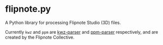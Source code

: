 # flipnote.py
A Python library for processing Flipnote Studio (3D) files.

Currently `kwz` and `ppm` are [kwz-parser](https://github.com/Flipnote-Collective/kwz-parser) and [ppm-parser](https://github.com/Flipnote-Collective/ppm-parser) respectively, and are created by the Flipnote Collective.

